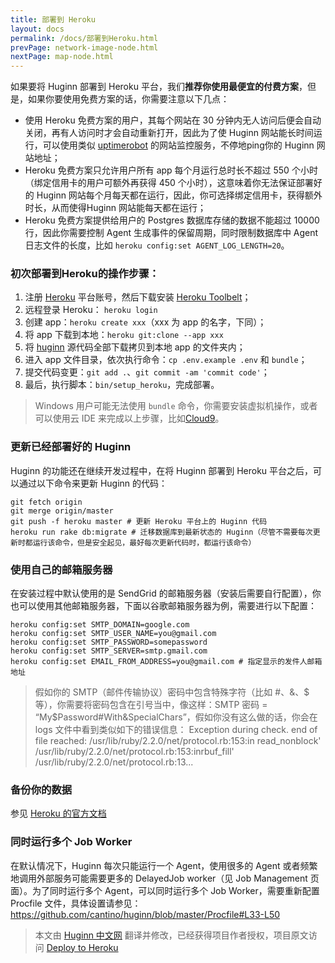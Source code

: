 ```yaml
---
title: 部署到 Heroku
layout: docs
permalink: /docs/部署到Heroku.html
prevPage: network-image-node.html
nextPage: map-node.html
---
```


如果要将 Huginn 部署到 Heroku 平台，我们**推荐你使用最便宜的付费方案**，但是，如果你要使用免费方案的话，你需要注意以下几点：

* 使用 Heroku 免费方案的用户，其每个网站在 30 分钟内无人访问后便会自动关闭，再有人访问时才会自动重新打开，因此为了使 Huginn 网站能长时间运行，可以使用类似 [uptimerobot](https://uptimerobot.com/) 的网站监控服务，不停地ping你的 Huginn 网站地址；
* Heroku 免费方案只允许用户所有 app 每个月运行总时长不超过 550 个小时（绑定信用卡的用户可额外再获得 450 个小时），这意味着你无法保证部署好的 Huginn 网站每个月每天都在运行，因此，你可选择绑定信用卡，获得额外时长，从而使得Huginn 网站能每天都在运行；
* Heroku 免费方案提供给用户的 Postgres 数据库存储的数据不能超过 10000 行，因此你需要控制 Agent 生成事件的保留周期，同时限制数据库中 Agent 日志文件的长度，比如 `heroku config:set AGENT_LOG_LENGTH=20`。

### 初次部署到Heroku的操作步骤：

1.  注册 [Heroku](https://www.heroku.com/) 平台账号，然后下载安装 [Heroku Toolbelt](https://toolbelt.heroku.com/)；
2.  远程登录 Heroku： `heroku login`
3.  创建 app：`heroku create xxx`（xxx 为 app 的名字，下同）；
4.  将 app 下载到本地：`heroku git:clone --app xxx`
5.  将 [huginn](https://github.com/cantino/huginn) 源代码全部下载拷贝到本地 app 的文件夹内；
6.  进入 app 文件目录，依次执行命令：`cp .env.example .env`  和 `bundle`；
7.  提交代码变更：`git add .`、`git commit -am 'commit code'`；
8.  最后，执行脚本：`bin/setup_heroku`，完成部署。

> Windows 用户可能无法使用 `bundle` 命令，你需要安装虚拟机操作，或者可以使用云 IDE 来完成以上步骤，比如[Cloud9](https://c9.io/)。

### 更新已经部署好的 Huginn

Huginn 的功能还在继续开发过程中，在将 Huginn 部署到 Heroku 平台之后，可以通过以下命令来更新 Huginn 的代码：

```
git fetch origin
git merge origin/master
git push -f heroku master # 更新 Heroku 平台上的 Huginn 代码
heroku run rake db:migrate # 迁移数据库到最新状态的 Huginn（尽管不需要每次更新时都运行该命令，但是安全起见，最好每次更新代码时，都运行该命令）
```

### 使用自己的邮箱服务器

在安装过程中默认使用的是 SendGrid 的邮箱服务器（安装后需要自行配置），你也可以使用其他邮箱服务器，下面以谷歌邮箱服务器为例，需要进行以下配置：

```
heroku config:set SMTP_DOMAIN=google.com
heroku config:set SMTP_USER_NAME=you@gmail.com
heroku config:set SMTP_PASSWORD=somepassword
heroku config:set SMTP_SERVER=smtp.gmail.com
heroku config:set EMAIL_FROM_ADDRESS=you@gmail.com # 指定显示的发件人邮箱地址
```
> 假如你的 SMTP（邮件传输协议）密码中包含特殊字符（比如 #、&、$ 等），你需要将密码包含在引号当中，像这样：SMTP 密码 = “My$Password#With&SpecialChars”，假如你没有这么做的话，你会在 logs 文件中看到类似如下的错误信息：
Exception during check. end of file reached: /usr/lib/ruby/2.2.0/net/protocol.rb:153:in read_nonblock' /usr/lib/ruby/2.2.0/net/protocol.rb:153:inrbuf_fill' /usr/lib/ruby/2.2.0/net/protocol.rb:13...

### 备份你的数据

参见 [Heroku 的官方文档](https://devcenter.heroku.com/articles/heroku-postgres-import-export)

### 同时运行多个 Job Worker

在默认情况下，Huginn 每次只能运行一个 Agent，使用很多的 Agent 或者频繁地调用外部服务可能需要更多的 DelayedJob worker（见 Job Management 页面）。为了同时运行多个 Agent，可以同时运行多个 Job Worker，需要重新配置 Procfile 文件，具体设置请参见：https://github.com/cantino/huginn/blob/master/Procfile#L33-L50

> 本文由 [Huginn 中文网](http://huginn.cn) 翻译并修改，已经获得项目作者授权，项目原文访问 [Deploy to Heroku](https://github.com/cantino/huginn/blob/master/doc/heroku/install.md)

